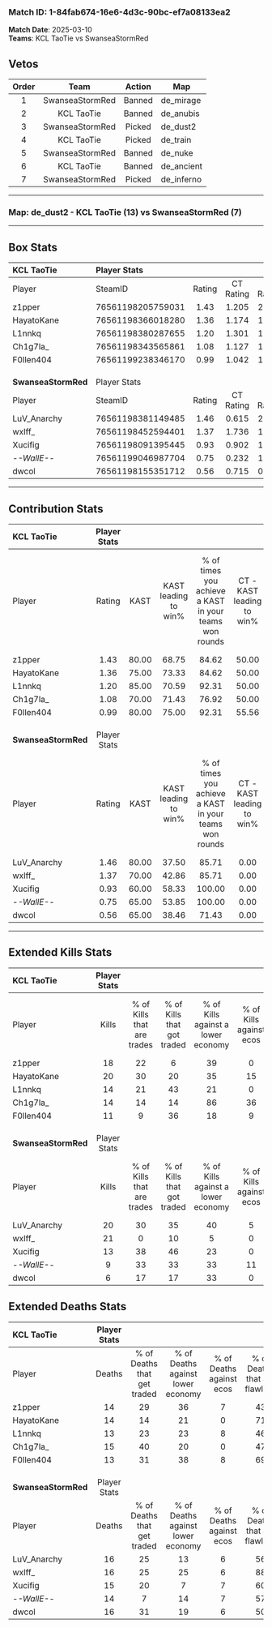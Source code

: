 ### Match ID: 1-84fab674-16e6-4d3c-90bc-ef7a08133ea2  
**Match Date**: 2025-03-10  
**Teams**: KCL TaoTie vs SwanseaStormRed  

## Vetos  

| Order | Team | Action | Map |
| :---: | :--: | :----: | --- |
| 1 | SwanseaStormRed | Banned | de_mirage |
| 2 | KCL TaoTie | Banned | de_anubis |
| 3 | SwanseaStormRed | Picked | de_dust2 |
| 4 | KCL TaoTie | Picked | de_train |
| 5 | SwanseaStormRed | Banned | de_nuke |
| 6 | KCL TaoTie | Banned | de_ancient |
| 7 | SwanseaStormRed | Picked | de_inferno |

---  

### **Map**: de_dust2 - KCL TaoTie (13) vs SwanseaStormRed (7)  
---  

## Box Stats  

| **KCL TaoTie**      | Player Stats      |        |           |          |       |       |       |         |        |      |     |
| :- | :- | :-: | :-: | :-: | :-: | :-: | :-: | :-: | :-: | :-: | :-: |
| Player              | SteamID           | Rating | CT Rating | T Rating | KAST  |  ADR  | Kills | Assists | Deaths | K/D  | HS% |
| z1pper              | 76561198205759031 |  1.43  |   1.205   |  2.028   | 80.00 | 105.6 |  18   |    8    |   14   | 1.29 | 44  |
| HayatoKane          | 76561198366018280 |  1.36  |   1.174   |  1.782   | 75.00 | 77.8  |  20   |    3    |   14   | 1.43 | 35  |
| L1nnkq              | 76561198380287655 |  1.20  |   1.301   |  1.253   | 85.00 | 78.6  |  14   |    2    |   13   | 1.08 | 64  |
| Ch1g7la_            | 76561198343565861 |  1.08  |   1.127   |  1.421   | 70.00 | 86.1  |  14   |    6    |   15   | 0.93 | 35  |
| F0llen404           | 76561199238346170 |  0.99  |   1.042   |  1.170   | 80.00 | 61.7  |  11   |    3    |   13   | 0.85 | 54  |
|                     |                   |        |           |          |       |       |       |         |        |      |     |
|                     |                   |        |           |          |       |       |       |         |        |      |     |
|                     |                   |        |           |          |       |       |       |         |        |      |     |
| **SwanseaStormRed** | Player Stats      |        |           |          |       |       |       |         |        |      |     |
| Player              | SteamID           | Rating | CT Rating | T Rating | KAST  |  ADR  | Kills | Assists | Deaths | K/D  | HS% |
| LuV_Anarchy         | 76561198381149485 |  1.46  |   0.615   |  2.206   | 80.00 | 110.3 |  20   |    5    |   16   | 1.25 | 70  |
| wxlff_              | 76561198452594401 |  1.37  |   1.736   |  1.318   | 70.00 | 95.9  |  21   |    1    |   16   | 1.31 | 42  |
| Xucifig             | 76561198091395445 |  0.93  |   0.902   |  1.086   | 60.00 | 75.2  |  13   |    5    |   15   | 0.87 | 46  |
| -_-WallE-_-         | 76561199046987704 |  0.75  |   0.232   |  1.138   | 65.00 | 54.3  |   9   |    4    |   14   | 0.64 | 55  |
| dwcol               | 76561198155351712 |  0.56  |   0.715   |  0.680   | 65.00 | 50.4  |   6   |    6    |   16   | 0.38 | 83  |
---  

## Contribution Stats  

| **KCL TaoTie**      | Player Stats |       |                      |                                                        |                           |                                                             |                          |                                                            |
| :- | :-: | :-: | :-: | :-: | :-: | :-: | :-: | :-: |
| Player              |    Rating    | KAST  | KAST leading to win% | % of times you achieve a KAST in your teams won rounds | CT - KAST leading to win% | CT - % of times you achieve a KAST in your teams won rounds | T - KAST leading to win% | T - % of times you achieve a KAST in your teams won rounds |
| z1pper              |     1.43     | 80.00 |        68.75         |                         84.62                          |           50.00           |                           100.00                            |          100.00          |                           75.00                            |
| HayatoKane          |     1.36     | 75.00 |        73.33         |                         84.62                          |           50.00           |                            80.00                            |          100.00          |                           87.50                            |
| L1nnkq              |     1.20     | 85.00 |        70.59         |                         92.31                          |           50.00           |                           100.00                            |          100.00          |                           87.50                            |
| Ch1g7la_            |     1.08     | 70.00 |        71.43         |                         76.92                          |           50.00           |                            80.00                            |          100.00          |                           75.00                            |
| F0llen404           |     0.99     | 80.00 |        75.00         |                         92.31                          |           55.56           |                           100.00                            |          100.00          |                           87.50                            |
|                     |              |       |                      |                                                        |                           |                                                             |                          |                                                            |
|                     |              |       |                      |                                                        |                           |                                                             |                          |                                                            |
|                     |              |       |                      |                                                        |                           |                                                             |                          |                                                            |
| **SwanseaStormRed** | Player Stats |       |                      |                                                        |                           |                                                             |                          |                                                            |
| Player              |    Rating    | KAST  | KAST leading to win% | % of times you achieve a KAST in your teams won rounds | CT - KAST leading to win% | CT - % of times you achieve a KAST in your teams won rounds | T - KAST leading to win% | T - % of times you achieve a KAST in your teams won rounds |
| LuV_Anarchy         |     1.46     | 80.00 |        37.50         |                         85.71                          |           0.00            |                            0.00                             |          54.55           |                           85.71                            |
| wxlff_              |     1.37     | 70.00 |        42.86         |                         85.71                          |           0.00            |                            0.00                             |          66.67           |                           85.71                            |
| Xucifig             |     0.93     | 60.00 |        58.33         |                         100.00                         |           0.00            |                            0.00                             |          87.50           |                           100.00                           |
| -_-WallE-_-         |     0.75     | 65.00 |        53.85         |                         100.00                         |           0.00            |                            0.00                             |          77.78           |                           100.00                           |
| dwcol               |     0.56     | 65.00 |        38.46         |                         71.43                          |           0.00            |                            0.00                             |          71.43           |                           71.43                            |
---  

## Extended Kills Stats  

| **KCL TaoTie**      | Player Stats |                            |                            |                                    |                         |                              |                                 |                                       |                    |           |
| :- | :-: | :-: | :-: | :-: | :-: | :-: | :-: | :-: | :-: | :-: |
| Player              |    Kills     | % of Kills that are trades | % of Kills that got traded | % of Kills against a lower economy | % of Kills against ecos | % of Kills that are flawless | % of Kills that are close duels | % of Kills that are assisted by flash | Pistol Round Kills | AWP Kills |
| z1pper              |      18      |             22             |             6              |                 39                 |            0            |              72              |               17                |                   6                   |         0          |     3     |
| HayatoKane          |      20      |             30             |             20             |                 35                 |           15            |              55              |               10                |                   0                   |         7          |     3     |
| L1nnkq              |      14      |             21             |             43             |                 21                 |            0            |              50              |                0                |                   7                   |         0          |     3     |
| Ch1g7la_            |      14      |             14             |             14             |                 86                 |           36            |              79              |                0                |                   0                   |         0          |     0     |
| F0llen404           |      11      |             9              |             36             |                 18                 |            9            |              55              |                0                |                   0                   |         0          |     1     |
|                     |              |                            |                            |                                    |                         |                              |                                 |                                       |                    |           |
|                     |              |                            |                            |                                    |                         |                              |                                 |                                       |                    |           |
|                     |              |                            |                            |                                    |                         |                              |                                 |                                       |                    |           |
| **SwanseaStormRed** | Player Stats |                            |                            |                                    |                         |                              |                                 |                                       |                    |           |
| Player              |    Kills     | % of Kills that are trades | % of Kills that got traded | % of Kills against a lower economy | % of Kills against ecos | % of Kills that are flawless | % of Kills that are close duels | % of Kills that are assisted by flash | Pistol Round Kills | AWP Kills |
| LuV_Anarchy         |      20      |             30             |             35             |                 40                 |            5            |              50              |               10                |                   0                   |         0          |     4     |
| wxlff_              |      21      |             0              |             10             |                 5                  |            0            |              62              |               10                |                   5                   |         5          |     1     |
| Xucifig             |      13      |             38             |             46             |                 23                 |            0            |              38              |                8                |                   0                   |         0          |     0     |
| -_-WallE-_-         |      9       |             33             |             33             |                 33                 |           11            |              67              |                0                |                  11                   |         0          |     2     |
| dwcol               |      6       |             17             |             17             |                 33                 |            0            |              67              |               17                |                  17                   |         0          |     0     |
## Extended Deaths Stats  

| **KCL TaoTie**      | Player Stats |                             |                                   |                          |                               |                            |                           |               |
| :- | :-: | :-: | :-: | :-: | :-: | :-: | :-: | :-: |
| Player              |    Deaths    | % of Deaths that get traded | % of Deaths against lower economy | % of Deaths against ecos | % of Deaths that are flawless | % of Deaths that are close | % of Deaths while blinded | Deaths to AWP |
| z1pper              |      14      |             29              |                36                 |            7             |              43               |             21             |             7             |       1       |
| HayatoKane          |      14      |             14              |                21                 |            0             |              71               |             7              |             0             |       1       |
| L1nnkq              |      13      |             23              |                23                 |            8             |              46               |             8              |             8             |       0       |
| Ch1g7la_            |      15      |             40              |                20                 |            0             |              47               |             7              |             7             |       3       |
| F0llen404           |      13      |             31              |                38                 |            8             |              69               |             0              |             0             |       0       |
|                     |              |                             |                                   |                          |                               |                            |                           |               |
|                     |              |                             |                                   |                          |                               |                            |                           |               |
|                     |              |                             |                                   |                          |                               |                            |                           |               |
| **SwanseaStormRed** | Player Stats |                             |                                   |                          |                               |                            |                           |               |
| Player              |    Deaths    | % of Deaths that get traded | % of Deaths against lower economy | % of Deaths against ecos | % of Deaths that are flawless | % of Deaths that are close | % of Deaths while blinded | Deaths to AWP |
| LuV_Anarchy         |      16      |             25              |                13                 |            6             |              56               |             19             |             6             |       2       |
| wxlff_              |      16      |             25              |                25                 |            6             |              88               |             0              |             0             |       1       |
| Xucifig             |      15      |             20              |                 7                 |            7             |              60               |             7              |             7             |       2       |
| -_-WallE-_-         |      14      |              7              |                14                 |            7             |              57               |             0              |             0             |       1       |
| dwcol               |      16      |             31              |                19                 |            6             |              50               |             6              |             0             |       1       |
